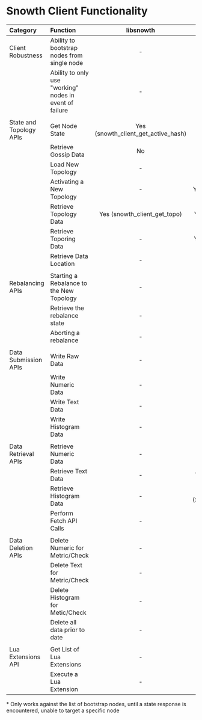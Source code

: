 # Snowth Client Functionality

| Category | Function | libsnowth | gosnowth | perl-snowth |
|:---|:---|:---:|:---:|:---:|
| Client Robustness | Ability to bootstrap nodes from single node | - | Yes (uses topology and gossip) | Yes (polls topology to isolate nodes) |
|  | Ability to only use "working" nodes in event of failure | - | Yes (uses gossip data to determine health of nodes) | No |
|  |  |  |  |  |
| State and Topology APIs | Get Node State | Yes (snowth_client_get_active_hash) | Yes (SnowthClient.GetNodeState) | Yes* (Snowth::Topo->initial_state) |
|  | Retrieve Gossip Data | No | Yes (SnowthClient.GetGossipInfo) | No |
|  | Load New Topology | - | Yes (SnowthClient.LoadTopology) | Yes (Snowth::Topo->load_remote_topo) |
|  | Activating a New Topology | - | Yes (SnowthClient.ActivateTopology) | No |
|  | Retrieve Topology Data | Yes (snowth_client_get_topo) | Yes (SnowthClient.GetTopologyInfo) | Yes* (Snowth::Topo->compile_topo) |
|  | Retrieve Toporing Data | - | Yes (SnowthClient.GetTopoRingInfo) | No |
|  | Retrieve Data Location | - | Yes (SnowthClient.LocateMetric) | Yes (Snowth::Topo->find) |
|  |  |  |  |  |
| Rebalancing APIs | Starting a Rebalance to the New Topology | - | No | No |
|  | Retrieve the rebalance state | - | No | No |
|  | Aborting a rebalance | - | No | No |
|  |  |  |  |  |
| Data Submission APIs | Write Raw Data | - | Yes (SnowthClient.WriteRaw) | Yes (Snowth::Pusher::RawNumeric) |
|  | Write Numeric Data | - | Yes (SnowthClient.WriteNNT) | Yes (Snowth::Pusher::NNT) |
|  | Write Text Data | - | Yes (SnowthClient.WriteText) | Yes (Snowth::Pusher::Text) |
|  | Write Histogram Data | - | Yes (SnowthClient.WriteHistogram) | Yes (Snowth::Pusher::Histogram) |
|  |  |  |  |  |
| Data Retrieval APIs | Retrieve Numeric Data | - | Yes (SnowthClient.ReadNNTAllValues & SnowthClient.ReadNNTValues) | Yes (Snowth::Fetcher::NNT) |
|  | Retrieve Text Data | - | Yes (SnowthClient.ReadTextValues) | Yes (Snowth::Fetcher::Text) |
|  | Retrieve Histogram Data | - | Yes (SnowthClient.ReadHistogramValues) | Yes (Snowth::Fetcher::Histogram) |
|  | Perform Fetch API Calls | - | Yes (SnowthClient.FetchValues) | No |
|  |  |  |  |  |
| Data Deletion APIs | Delete Numeric for Metric/Check | - | No | No |
|  | Delete Text for Metric/Check | - | No | No |
|  | Delete Histogram for Metic/Check | - | No | No |
|  | Delete all data prior to date | - | No | No |
|  |  |  |  |  |
| Lua Extensions API | Get List of Lua Extensions | - | Yes (SnowthClient.GetLuaExtensions) | No |
|  | Execute a Lua Extension | - | Yes (SnowthClient.ExecLuaExtension) | No |

\* Only works against the list of bootstrap nodes, until a state response is encountered, unable to target a specific node
